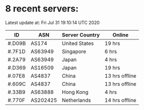 # 8 recent servers:

Latest update at: Fri Jul 31 19:10:14 UTC 2020

| ID | ASN | Server Country | Online |
| -- | --- | -------------- | ------ |
| #.D09B | AS174 | United States | 19 hrs |
| #.7F1D | AS63949 | Singapore | 6 hrs |
| #.2A79 | AS63949 | Japan | 4 hrs |
| #.D369 | AS16509 | Japan | 19 hrs |
| #.07E8 | AS4837 | China | 13 hrs offline |
| #.609C | AS4837 | China | 13 hrs offline |
| #.33B9 | AS63888 | Hong Kong | 4 hrs |
| #.770F | AS202425 | Netherlands | 14 hrs offline |

